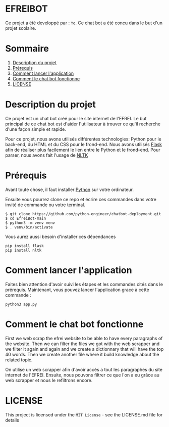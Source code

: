 # EFREIBOT
Ce projet a été developpé par : `Yo`. 
Ce chat bot a été concu dans le but d'un projet scolaire.
  
# Sommaire

1. [Description du projet](#Description-du-projet)
2. [Prérequis](#Prérequis)
3. [Comment lancer l'application](#Comment-lancer-lapp)
4. [Comment le chat bot fonctionne](#Comment-ca-fonctionne)
5. [LICENSE](#LICENSE)

# Description du projet

Ce projet est un chat bot créé pour le site internet de l'EFREI. Le but principal de ce chat bot est d'aider l'utilisateur à trouver ce qu'il recherche d'une façon simple et rapide.

Pour ce projet, nous avons utilisés différentes technologies: Python pour le back-end, du HTML et du CSS pour le frond-end. Nous avons utilisés [Flask](https://flask.palletsprojects.com/en/2.0.x/) afin de réaliser plus facilement le lien entre le Python et le frond-end. Pour parser, nous avons fait l'usage de [NLTK](https://www.nltk.org/)

# Prérequis

Avant toute chose, il faut installer [Python](https://www.python.org/downloads/) sur votre ordinateur.

Ensuite vous pourrez clone ce repo et écrire ces commandes dans votre invité de commande ou votre terminal.

```
$ git clone https://github.com/python-engineer/chatbot-deployment.git
$ cd EfreiBot-main
$ python3 -m venv venv
$ . venv/bin/activate
```

Vous aurez aussi besoin d'installer ces dépendances

```
pip install flask
pip install nltk
```

# Comment lancer l'application

Faites bien attention d'avoir suivi les étapes et les commandes cités dans le prérequis. Maintenant, vous pouvez lancer l'application grace à cette commande :
```
python3 app.py
```

# Comment le chat bot fonctionne

First we web scrap the efrei website to be able to have every paragraphs of the website. Then we can filter the files we got with the web scrapper and we filter it again and again and we create a dictionnary that will have the top 40 words. Then we create another file where it build knowledge about the related topic.

On utilise un web scrapper afin d'avoir accès a tout les paragraphes du site internet de l'EFREI. Ensuite, nous pouvons filtrer ce que l'on a eu grâce au web scrapper et nous le refiltrons encore. 

# LICENSE

This project is licensed under the `MIT License` - see the LICENSE.md file for details
